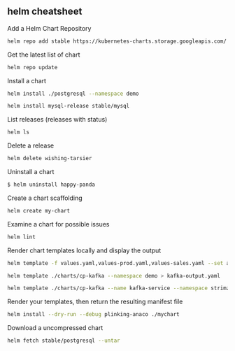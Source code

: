 ##   helm cheatsheet

Add a Helm Chart Repository
```bash
helm repo add stable https://kubernetes-charts.storage.googleapis.com/
```
Get the latest list of chart
```bash
helm repo update
```
Install a chart 
```bash
helm install ./postgresql --namespace demo
```
```bash
helm install mysql-release stable/mysql
```
List releases (releases with status)
```bash
helm ls
```
Delete a release
```bash
helm delete wishing-tarsier
```
Uninstall a chart
```bash
$ helm uninstall happy-panda
```
Create a chart scaffolding
```bash
helm create my-chart
```
Examine a chart for possible issues
```bash
helm lint
```
Render chart templates locally and display the output
```bash
helm template -f values.yaml,values-prod.yaml,values-sales.yaml --set app.brand="grape" .
```
```bash   
helm template ./charts/cp-kafka --namespace demo > kafka-output.yaml
```
```bash
helm template ./charts/cp-kafka --name kafka-service --namespace strimzi > kafka.yaml
```
Render your templates, then return the resulting manifest file
```bash
helm install --dry-run --debug plinking-anaco ./mychart
```
Download a uncompressed chart 
```bash
helm fetch stable/postgresql --untar
```

